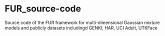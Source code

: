 # FUR_source-code
Source code of the FUR framework for multi-dimensional Gaussian mixture models and publicly datasets includingd GENKI, HAR, UCI Adult, UTKFace
